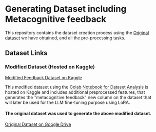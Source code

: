# Generating Dataset including Metacognitive feedback

This repository contains the dataset creation process using the [Original dataset](https://docs.google.com/spreadsheets/d/1YKU4M6QQujx_fJJyOMaZ2mWzYgBI4zrP/edit?usp=drive_link&ouid=107200853099657309149&rtpof=true&sd=true) we have obtained, and all the pre-processing tasks. 
## Dataset Links

### Modified Dataset (Hosted on Kaggle)

[Modified Feedback Dataset on Kaggle](https://www.kaggle.com/datasets/uom200644f/feedback-dataset/data)

This modified dataset using the [Colab Notebook for Dataset Analysis](https://colab.research.google.com/drive/1SHVNP-9Yl3koVzOVzGDK6t9pqugB_JFk?usp=sharing) is hosted on Kaggle and includes additional preprocessed features, that generates the "metacognitive feedback" new column on the dataset that will later be used for the LLM fine-tuning purpose using LoRA. 

#### The original dataset was used to generate the above modified dataset.

[Original Dataset on Google Drive](https://drive.google.com/file/d/1tdEOniurG8Hk5OI4v4QB-tVjvWB-N3PD/view?usp=drive_link)

